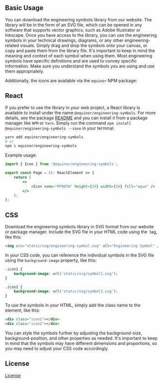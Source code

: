 ## Basic Usage

You can download the engineering symbols library from our website. The library will be in the form of an SVG file, which can be opened in any software that supports vector graphics, such as Adobe Illustrator or Inkscape. Once you have access to the library, you can use the engineering symbols in your technical drawings, diagrams, or any other engineering-related visuals. Simply drag and drop the symbols onto your canvas, or copy and paste them from the library file. It's important to keep in mind the meaning and context of each symbol when using them. Most engineering symbols have specific definitions and are used to convey specific information. Make sure you understand the symbols you are using and use them appropriately.

Additionally, the icons are available via the `equinor` NPM package:

## React

If you prefer to use the library in your web project, a React library is available to install under the name `@equinor/engineering-symbols`. For more details, see the package [README](https://github.com/equinor/engineering-symbols/blob/master/package/README.md) and you can install it from a package manager like `NPM` or `Yarn`. Simply run the command `npm install @equinor/engineering-symbols --save` in your terminal.

```bash
yarn add equinor/engineering-symbols
# or
npm i equinor/engineering-symbols
```

Example usage:

```jsx
import { Icon } from '@equinor/engineering-symbols';

export const Page = (): ReactElement => {
	return (
		<>
			<Icon name="PP007A" height={50} width={50} fill="aqua" />
		</>
	);
};
```

## CSS

Download the engineering symbols library in SVG format from our website or package manager. Include the SVG file in your HTML code using the <img> tag, like this:

```html
<img src="static/svg/engineering-symbol.svg" alt="Engineering Symbol" />
```

In your CSS code, you can reference the individual symbols in the SVG file using the `background-image` property, like this:

```css
.icon1 {
	background-image: url('static/svg/symbol1.svg');
}

.icon2 {
	background-image: url('static/svg/symbol2.svg');
}
```

To use the symbols in your HTML, simply add the class name to the element, like this:

```html
<div class="icon1"></div>
<div class="icon2"></div>
```

You can style the symbols further by adjusting the background-size, background-position, and other properties as needed.
It's important to keep in mind that the symbols may have different dimensions and proportions, so you may need to adjust your CSS code accordingly.

<!-- ## API -->

<!-- ## Figma

Install the [engineering symbols plugin](https://github.com/) in Figma from the plugin directory.
Once the plugin is installed, open it from the Figma menu or by using the keyboard shortcut.
In the plugin interface, you will see a list of engineering symbols that you can use in your Figma project. Simply click on the symbol you want to use to add it to your canvas.
You can customize the symbol by adjusting its size, color, stroke, and other properties using the Figma design tools.
You can also add multiple symbols to your canvas and arrange them as needed to create technical drawings, diagrams, or any other engineering-related visuals.
When you are finished, you can export your design from Figma in a variety of formats, such as PNG, SVG, or PDF, depending on your needs. -->

## License

[License](../../../LICENSE)
